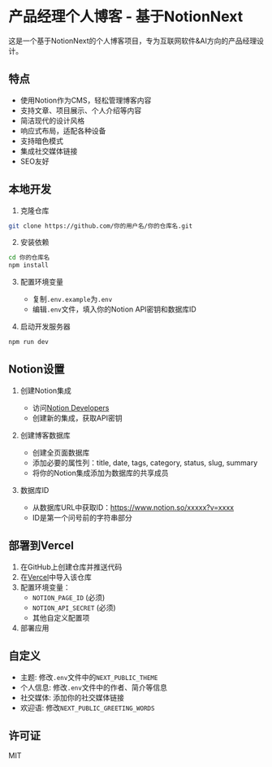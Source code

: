 # 产品经理个人博客 - 基于NotionNext

这是一个基于NotionNext的个人博客项目，专为互联网软件&AI方向的产品经理设计。

## 特点

- 使用Notion作为CMS，轻松管理博客内容
- 支持文章、项目展示、个人介绍等内容
- 简洁现代的设计风格
- 响应式布局，适配各种设备
- 支持暗色模式
- 集成社交媒体链接
- SEO友好

## 本地开发

1. 克隆仓库
```bash
git clone https://github.com/你的用户名/你的仓库名.git
```

2. 安装依赖
```bash
cd 你的仓库名
npm install
```

3. 配置环境变量
   - 复制`.env.example`为`.env`
   - 编辑`.env`文件，填入你的Notion API密钥和数据库ID

4. 启动开发服务器
```bash
npm run dev
```

## Notion设置

1. 创建Notion集成
   - 访问[Notion Developers](https://www.notion.so/my-integrations)
   - 创建新的集成，获取API密钥

2. 创建博客数据库
   - 创建全页面数据库
   - 添加必要的属性列：title, date, tags, category, status, slug, summary
   - 将你的Notion集成添加为数据库的共享成员

3. 数据库ID
   - 从数据库URL中获取ID：https://www.notion.so/xxxxx?v=xxxx
   - ID是第一个问号前的字符串部分

## 部署到Vercel

1. 在GitHub上创建仓库并推送代码
2. 在[Vercel](https://vercel.com)中导入该仓库
3. 配置环境变量：
   - `NOTION_PAGE_ID` (必须)
   - `NOTION_API_SECRET` (必须)
   - 其他自定义配置项
4. 部署应用

## 自定义

- 主题: 修改`.env`文件中的`NEXT_PUBLIC_THEME`
- 个人信息: 修改`.env`文件中的作者、简介等信息
- 社交媒体: 添加你的社交媒体链接
- 欢迎语: 修改`NEXT_PUBLIC_GREETING_WORDS`

## 许可证

MIT 